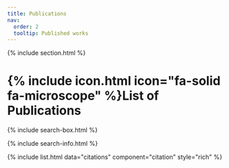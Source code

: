 ```yaml
---
title: Publications
nav:
  order: 2
  tooltip: Published works
---
```


{% include section.html %}

# {% include icon.html icon="fa-solid fa-microscope" %}List of Publications

{% include search-box.html %}

{% include search-info.html %}

{% include list.html data="citations" component="citation" style="rich" %}

